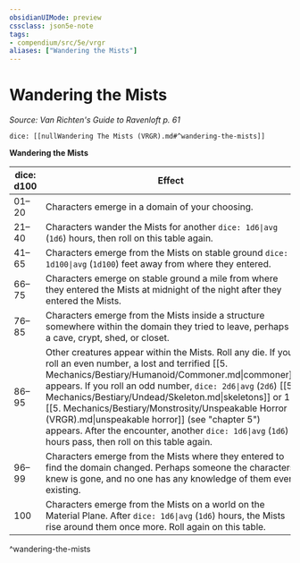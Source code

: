 ```yaml
---
obsidianUIMode: preview
cssclass: json5e-note
tags:
- compendium/src/5e/vrgr
aliases: ["Wandering the Mists"]
---
```

# Wandering the Mists
*Source: Van Richten's Guide to Ravenloft p. 61* 

`dice: [[nullWandering The Mists (VRGR).md#^wandering-the-mists]]`

**Wandering the Mists**

| dice: d100 | Effect |
|------------|--------|
| 01–20 | Characters emerge in a domain of your choosing. |
| 21–40 | Characters wander the Mists for another `dice: 1d6\|avg` (`1d6`) hours, then roll on this table again. |
| 41–65 | Characters emerge from the Mists on stable ground `dice: 1d100\|avg` (`1d100`) feet away from where they entered. |
| 66–75 | Characters emerge on stable ground a mile from where they entered the Mists at midnight of the night after they entered the Mists. |
| 76–85 | Characters emerge from the Mists inside a structure somewhere within the domain they tried to leave, perhaps a cave, crypt, shed, or closet. |
| 86–95 | Other creatures appear within the Mists. Roll any die. If you roll an even number, a lost and terrified [[5. Mechanics/Bestiary/Humanoid/Commoner.md\|commoner]] appears. If you roll an odd number, `dice: 2d6\|avg` (`2d6`) [[5. Mechanics/Bestiary/Undead/Skeleton.md\|skeletons]] or 1 [[5. Mechanics/Bestiary/Monstrosity/Unspeakable Horror (VRGR).md\|unspeakable horror]] (see "chapter 5") appears. After the encounter, another `dice: 1d6\|avg` (`1d6`) hours pass, then roll on this table again. |
| 96–99 | Characters emerge from the Mists where they entered to find the domain changed. Perhaps someone the characters knew is gone, and no one has any knowledge of them ever existing. |
| 100 | Characters emerge from the Mists on a world on the Material Plane. After `dice: 1d6\|avg` (`1d6`) hours, the Mists rise around them once more. Roll again on this table. |
^wandering-the-mists